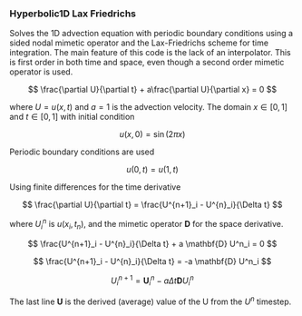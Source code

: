 ### Hyperbolic1D Lax Friedrichs

Solves the 1D advection equation with periodic boundary conditions using a sided nodal mimetic operator and the Lax-Friedrichs scheme for time integration. The main feature of this code is the lack of an interpolator. This is first order in both time and space, even though a second order mimetic operator is used.

$$
\frac{\partial U}{\partial t} + a\frac{\partial U}{\partial x} = 0
$$

where $U=u(x,t)$ and $a=1$ is the advection velocity. The domain $x\in[0,1]$ and $t\in[0,1]$ with initial condition

$$
u(x,0) = \sin(2\pi x)
$$

Periodic boundary conditions are used

$$
u(0,t) = u(1,t)
$$

Using finite differences for the time derivative

$$
\frac{\partial U}{\partial t} = \frac{U^{n+1}_i - U^{n}_i}{\Delta t}
$$

where $U_i^n$ is $u(x_i, t_n)$, and the mimetic operator $\mathbf{D}$ for the space derivative.

$$
\frac{U^{n+1}_i - U^{n}_i}{\Delta t} + a \mathbf{D} U^n_i = 0
$$

$$
\frac{U^{n+1}_i - U^{n}_i}{\Delta t} = -a \mathbf{D} U^n_i
$$

$$
U^{n+1}_i = \mathbf{U}^n_i - a \Delta t \mathbf{D} U^n_i
$$

The last line $\mathbf{U}$ is the derived (average) value of the U from the $U^n$ timestep.
